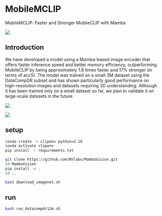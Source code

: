 # MobileMCLIP
MobileMCLIP: Faster and Stronger MoblieCLIP with Mamba

![](https://github.com/user-attachments/assets/81fc00c2-3f47-41dc-bfb0-1c1e23b29405)


## Introduction
We have developed a model using a Mamba-based image encoder that offers faster inference speed and better memory efficiency, outperforming MobileCLIP by being approximately 1.8 times faster and 17% stronger (in terms of acc5). The model was trained on a small 3M dataset using the DataCompDR subset and has shown particularly good performance on high-resolution images and datasets requiring 3D understanding. Although it has been trained only on a small dataset so far, we plan to validate it on large-scale datasets in the future.

![](https://github.com/user-attachments/assets/91c4fcf1-4ae3-4918-8af8-92c2ba0112dc)

![](https://github.com/user-attachments/assets/4d4dc135-e6e0-46f1-9fe5-f29636ffdf25)


## setup

```bash
conda create -n clipenv python=3.10
conda activate clipenv
pip install -r requirements.txt

git clone https://github.com/NVlabs/MambaVision.git
cd MambaVision
pip install -e .
cd ..
```


```bash
bash download_imagenet.sh
```

## run
```bash
bash run_datacompdr12m.sh
```
